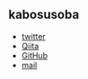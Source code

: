 ## kabosusoba
- [twitter](https://twitter.com/kabosusoba)
- [Qiita](https://qiita.com/kabosusoba)
- [GitHub](https://github.com/kabosusoba)
- [mail](mailto:kabosusoba@gmail.com)
